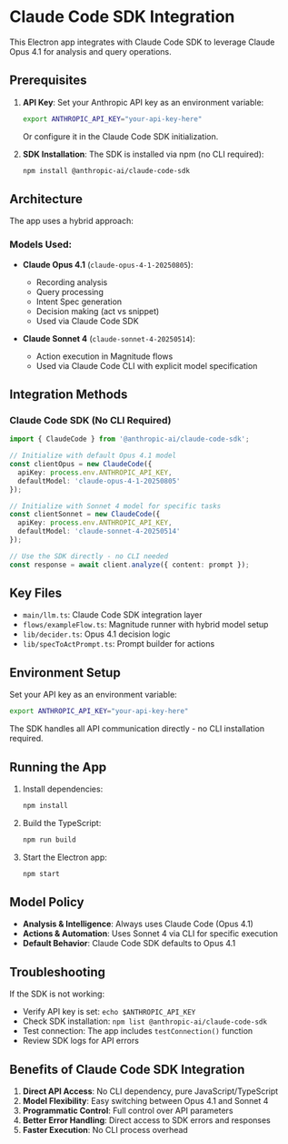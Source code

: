 # Claude Code SDK Integration

This Electron app integrates with Claude Code SDK to leverage Claude Opus 4.1 for analysis and query operations.

## Prerequisites

1. **API Key**: Set your Anthropic API key as an environment variable:
   ```bash
   export ANTHROPIC_API_KEY="your-api-key-here"
   ```
   
   Or configure it in the Claude Code SDK initialization.

2. **SDK Installation**: The SDK is installed via npm (no CLI required):
   ```bash
   npm install @anthropic-ai/claude-code-sdk
   ```

## Architecture

The app uses a hybrid approach:

### Models Used:
- **Claude Opus 4.1** (`claude-opus-4-1-20250805`): 
  - Recording analysis
  - Query processing
  - Intent Spec generation
  - Decision making (act vs snippet)
  - Used via Claude Code SDK

- **Claude Sonnet 4** (`claude-sonnet-4-20250514`):
  - Action execution in Magnitude flows
  - Used via Claude Code CLI with explicit model specification

## Integration Methods

### Claude Code SDK (No CLI Required)
```typescript
import { ClaudeCode } from '@anthropic-ai/claude-code-sdk';

// Initialize with default Opus 4.1 model
const clientOpus = new ClaudeCode({
  apiKey: process.env.ANTHROPIC_API_KEY,
  defaultModel: 'claude-opus-4-1-20250805'
});

// Initialize with Sonnet 4 model for specific tasks
const clientSonnet = new ClaudeCode({
  apiKey: process.env.ANTHROPIC_API_KEY,
  defaultModel: 'claude-sonnet-4-20250514'
});

// Use the SDK directly - no CLI needed
const response = await client.analyze({ content: prompt });
```

## Key Files

- `main/llm.ts`: Claude Code SDK integration layer
- `flows/exampleFlow.ts`: Magnitude runner with hybrid model setup
- `lib/decider.ts`: Opus 4.1 decision logic
- `lib/specToActPrompt.ts`: Prompt builder for actions

## Environment Setup

Set your API key as an environment variable:
```bash
export ANTHROPIC_API_KEY="your-api-key-here"
```

The SDK handles all API communication directly - no CLI installation required.

## Running the App

1. Install dependencies:
   ```bash
   npm install
   ```

2. Build the TypeScript:
   ```bash
   npm run build
   ```

3. Start the Electron app:
   ```bash
   npm start
   ```

## Model Policy

- **Analysis & Intelligence**: Always uses Claude Code (Opus 4.1)
- **Actions & Automation**: Uses Sonnet 4 via CLI for specific execution
- **Default Behavior**: Claude Code SDK defaults to Opus 4.1

## Troubleshooting

If the SDK is not working:
- Verify API key is set: `echo $ANTHROPIC_API_KEY`
- Check SDK installation: `npm list @anthropic-ai/claude-code-sdk`
- Test connection: The app includes `testConnection()` function
- Review SDK logs for API errors

## Benefits of Claude Code SDK Integration

1. **Direct API Access**: No CLI dependency, pure JavaScript/TypeScript
2. **Model Flexibility**: Easy switching between Opus 4.1 and Sonnet 4
3. **Programmatic Control**: Full control over API parameters
4. **Better Error Handling**: Direct access to SDK errors and responses
5. **Faster Execution**: No CLI process overhead